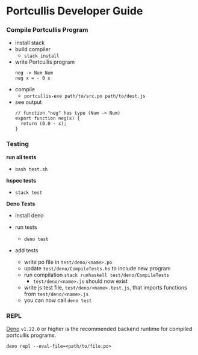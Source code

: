 # Portcullis Developer Guide

### Compile Portcullis Program

- install stack
- build compiler
  - `stack install`
- write Portcullis program
  ```
  neg -> Num Num
  neg x = - 0 x
  ```
- compile
  - `portcullis-exe path/to/src.po path/to/dest.js`
- see output
  ```
  // function "neg" has type (Num -> Num)
  export function neg(x) {
    return (0.0 - x);
  }
  ```

### Testing

**run all tests**

- `bash test.sh`

**hspec tests**

- `stack test`

**Deno Tests**

- install deno
- run tests
  - `deno test`

- add tests
  - write po file in `test/deno/<name>.po`
  - update `test/deno/CompileTests.hs` to include new program
  - run compilation `stack runhaskell test/deno/CompileTests`
    - `test/deno/<name>.js` should now exist
  - write js test file, `test/deno/<name>.test.js`, that imports functions from
    `test/deno/<name>.js`
  - you can now call `deno test`

### REPL

[Deno](https://deno.land/manual@v1.22.0) `v1.22.0` or higher is the recommended
backend runtime for compiled portcullis programs.

    deno repl --eval-file=<path/to/file.po>
